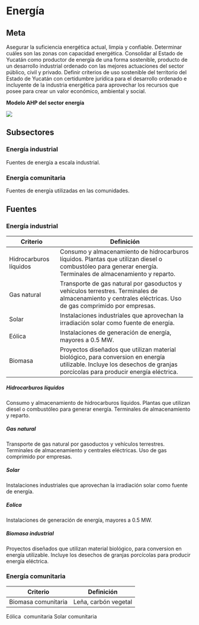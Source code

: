 # Energía

<!-- Ruta de la documentación:
FOMIX\fmx_estudio_tecnico\diagnostico\talleres\sphinx\docs -->

## Meta

Asegurar la suficiencia energética actual, limpia y confiable. Determinar cuáles son las zonas con capacidad energética. Consolidar al Estado de Yucatán como productor de energía de una forma sostenible, producto de un desarrollo industrial ordenado con las mejores actuaciones del sector público, civil y privado. Definir criterios de uso sostenible del territorio del Estado de Yucatán con certidumbre jurídica para el desarrollo ordenado e incluyente de la industria energética para aprovechar los recursos que posee para crear un valor económico, ambiental y social.

**Modelo AHP del sector energía**

![](/recursos/energia/energia.png)

## Subsectores

### Energía industrial

Fuentes de energía a escala industrial.

### Energía comunitaria

Fuentes de energía utilizadas en las comunidades.

## Fuentes

### Energía industrial

Criterio | Definición
-- | --
Hidrocarburos líquidos | Consumo y almacenamiento de hidrocarburos líquidos. Plantas que utilizan   diesel o combustóleo para generar energía. Terminales de almacenamiento y   reparto.
Gas natural | Transporte de gas natural por gasoductos y vehículos terrestres.   Terminales de almacenamiento y centrales eléctricas. Uso de gas comprimido   por empresas.
Solar | Instalaciones industriales que aprovechan la irradiación solar como   fuente de energía.
Eólica | Instalaciones de generación de energía, mayores a 0.5 MW.
Biomasa | Proyectos diseñados que utilizan material biológico, para conversion en   energía utilizable. Incluye los desechos de granjas porcícolas para producir   energía eléctrica.


##### Hidrocarburos líquidos

Consumo y almacenamiento de hidrocarburos líquidos. Plantas que utilizan diesel o combustóleo para generar energía. Terminales de almacenamiento y reparto.


##### Gas natural

Transporte de gas natural por gasoductos y vehículos terrestres. Terminales de almacenamiento y centrales eléctricas. Uso de gas comprimido por empresas.



##### Solar

Instalaciones industriales que aprovechan la irradiación solar como fuente de energía.



##### Eolica

Instalaciones de generación de energía, mayores a 0.5 MW.



##### Biomasa industrial

Proyectos diseñados que utilizan material biológico, para conversion en energía utilizable. Incluye los desechos de granjas porcícolas para producir energía eléctrica.


### Energía comunitaria

Criterio | Definición
-- | --
Biomasa comunitaria | Leña, carbón vegetal
Eólica  comunitaria
Solar   comunitaria



<!-- .. csv-table::
   :file: recursos/tabla_c_biofisicos_silvopastoril.csv
   :header-rows: 1
   :align: center -->

